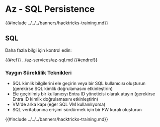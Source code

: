 # Az - SQL Persistence

{{#include ../../../banners/hacktricks-training.md}}

## SQL

Daha fazla bilgi için kontrol edin:

{{#ref}}
../az-services/az-sql.md
{{#endref}}

### Yaygın Süreklilik Teknikleri

- SQL kimlik bilgilerini ele geçirin veya bir SQL kullanıcısı oluşturun (gerekirse SQL kimlik doğrulamasını etkinleştirin)
- Ele geçirilmiş bir kullanıcıyı Entra ID yöneticisi olarak atayın (gerekirse Entra ID kimlik doğrulamasını etkinleştirin)
- VM'de arka kapı (eğer SQL VM kullanılıyorsa)
- SQL veritabanına erişimi sürdürmek için bir FW kuralı oluşturun

{{#include ../../../banners/hacktricks-training.md}}
